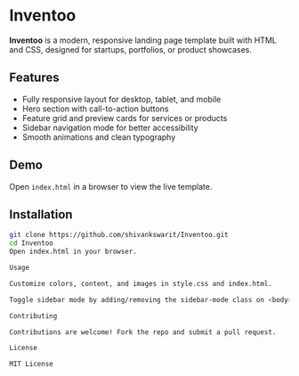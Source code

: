 # Inventoo

**Inventoo** is a modern, responsive landing page template built with HTML and CSS, designed for startups, portfolios, or product showcases.  

## Features
- Fully responsive layout for desktop, tablet, and mobile  
- Hero section with call-to-action buttons  
- Feature grid and preview cards for services or products  
- Sidebar navigation mode for better accessibility  
- Smooth animations and clean typography  

## Demo
Open `index.html` in a browser to view the live template.  

## Installation
```bash
git clone https://github.com/shivankswarit/Inventoo.git
cd Inventoo
Open index.html in your browser.

Usage

Customize colors, content, and images in style.css and index.html.

Toggle sidebar mode by adding/removing the sidebar-mode class on <body>.

Contributing

Contributions are welcome! Fork the repo and submit a pull request.

License

MIT License
